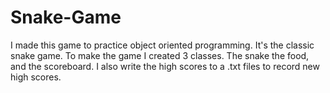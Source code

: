 # Snake-Game
I made this game to practice object oriented programming. It's the classic snake game. To make the game I created 3 classes. The snake the food, and the scoreboard. I also write the high scores to a .txt files to record new high scores.
